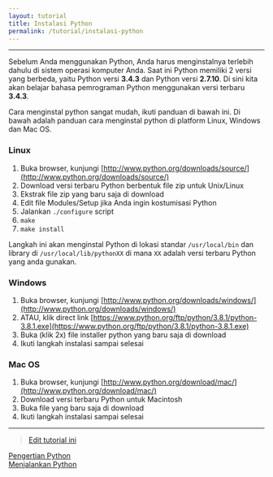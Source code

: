 ```yaml
---
layout: tutorial
title: Instalasi Python
permalink: /tutorial/instalasi-python
---
```


---

Sebelum Anda menggunakan Python, Anda harus menginstalnya terlebih dahulu di sistem operasi komputer Anda. Saat ini Python memiliki 2 versi yang berbeda, yaitu Python versi **3.4.3** dan Python versi **2.7.10**. Di sini kita akan belajar bahasa pemrograman Python menggunakan versi terbaru **3.4.3**.

Cara menginstal python sangat mudah, ikuti panduan di bawah ini. Di bawah adalah panduan cara menginstal python di platform Linux, Windows dan Mac OS.


### Linux
1. Buka browser, kunjungi [http://www.python.org/downloads/source/](http://www.python.org/downloads/source/)
2. Download versi terbaru Python berbentuk file zip untuk Unix/Linux
3. Ekstrak file zip yang baru saja di download
4. Edit file Modules/Setup jika Anda ingin kostumisasi Python
5. Jalankan `./configure` script
6. `make`
7. `make install`

Langkah ini akan menginstal Python di lokasi standar `/usr/local/bin` dan library di `/usr/local/lib/pythonXX` di mana `XX` adalah versi terbaru Python yang anda gunakan.


### Windows
1. Buka browser, kunjungi [http://www.python.org/downloads/windows/](http://www.python.org/downloads/windows/)
2. ATAU, klik direct link [https://www.python.org/ftp/python/3.8.1/python-3.8.1.exe](https://www.python.org/ftp/python/3.8.1/python-3.8.1.exe)
3. Buka (klik 2x) file installer python yang baru saja di download
4. Ikuti langkah instalasi sampai selesai

### Mac OS
1. Buka browser, kunjungi [http://www.python.org/download/mac/](http://www.python.org/download/mac/)
2. Download versi terbaru Python untuk Macintosh
3. Buka file yang baru saja di download
4. Ikuti langkah instalasi sampai selesai

---
> [Edit tutorial ini](https://github.com/belajarpythoncom/belajarpythoncom.github.io/edit/master/tutorials/instalasi-python.md)

<div class="row navigation-tutorial">
    <div class="col-md-6 prev-tutorial">
        <a href="/tutorial/apa-itu-python"><i class="fas fa-arrow-circle-left"></i>Pengertian Python</a>
    </div>
    <div class="col-md-6 next-tutorial">
        <a href="/tutorial/menjalankan-python" class="hoverable">Menjalankan Python<i class="fas fa-arrow-circle-right"></i></a>
    </div>
</div>
